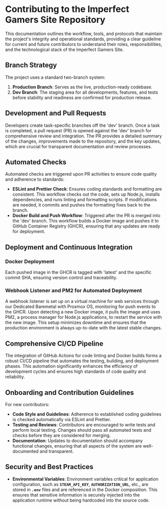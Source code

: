 # Contributing to the Imperfect Gamers Site Repository
This documentation outlines the workflow, tools, and protocols that maintain the project's integrity and operational standards, providing a clear guideline for current and future contributors to understand their roles, responsibilities, and the technological stack of the Imperfect Gamers Site.

## Branch Strategy
The project uses a standard two-branch system:

1. **Production Branch**: Serves as the live, production-ready codebase.
2. **Dev Branch**: The staging area for all developments, features, and tests before stability and readiness are confirmed for production release.

## Development and Pull Requests
Developers create task-specific branches off the 'dev' branch. Once a task is completed, a pull request (PR) is opened against the 'dev' branch for comprehensive review and integration. The PR provides a detailed summary of the changes, improvements made to the repository, and the key updates, which are crucial for transparent documentation and review processes.

## Automated Checks
Automated checks are triggered upon PR activities to ensure code quality and adherence to standards:
- **ESLint and Prettier Check**: Ensures coding standards and formatting are consistent. This workflow checks out the code, sets up Node.js, installs dependencies, and runs linting and formatting scripts. If modifications are needed, it commits and pushes the formatting fixes back to the branch.
- **Docker Build and Push Workflow**: Triggered after the PR is merged into the 'dev' branch. This workflow builds a Docker image and pushes it to GitHub Container Registry (GHCR), ensuring that any updates are ready for deployment.

## Deployment and Continuous Integration

### Docker Deployment
Each pushed image in the GHCR is tagged with 'latest' and the specific commit SHA, ensuring version control and traceability. 

### Webhook Listener and PM2 for Automated Deployment
A webhook listener is set up on a virtual machine for web services through our Dedicated Baremetal with Proxmox OS, monitoring for push events to the GHCR. Upon detecting a new Docker image, it pulls the image and uses PM2, a process manager for Node.js applications, to restart the service with the new image. This setup minimizes downtime and ensures that the production environment is always up-to-date with the latest stable changes.

## Comprehensive CI/CD Pipeline
The integration of GitHub Actions for code linting and Docker builds forms a robust CI/CD pipeline that automates the testing, building, and deployment phases. This automation significantly enhances the efficiency of development cycles and ensures high standards of code quality and reliability.

## Onboarding and Contribution Guidelines
For new contributors:
- **Code Style and Guidelines**: Adherence to established coding guidelines is checked automatically via ESLint and Prettier.
- **Testing and Reviews**: Contributors are encouraged to write tests and perform local testing. Changes should pass all automated tests and checks before they are considered for merging.
- **Documentation**: Updates to documentation should accompany functional changes, ensuring that all aspects of the system are well-documented and transparent.

## Security and Best Practices
- **Environmental Variables**: Environment variables critical for application configuration, such as **`STEAM_API_KEY`**, **`AUTHORIZATION_URL`**, etc., are stored in **`.env`** files and are referenced in the Docker composition. This ensures that sensitive information is securely injected into the application runtime without being hardcoded into the source code.

